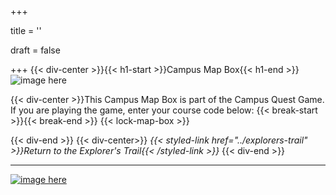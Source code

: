 +++

title = ''

draft = false

+++
{{< div-center >}}{{< h1-start >}}Campus Map Box{{< h1-end >}}
![image here](../images/chest-3.png#center)

{{< div-center >}}This Campus Map Box is part of the Campus Quest Game. If you are playing the game, enter your course code below:
{{< break-start >}}{{< break-end >}}
{{< lock-map-box >}}

{{< div-end >}}
{{< div-center>}}
*{{< styled-link href="../explorers-trail" >}}Return to the Explorer's Trail{{< /styled-link >}}*
{{< div-end >}}
___

[![image here](../images/lost-icon.png#center)](../lost)